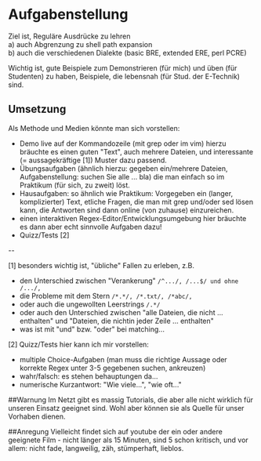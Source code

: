 # Aufgabenstellung
Ziel ist, Reguläre Ausdrücke zu lehren   
a) auch Abgrenzung zu shell path expansion  
b) auch die verschiedenen Dialekte (basic BRE, extended ERE, perl PCRE)  


Wichtig ist, gute Beispiele zum Demonstrieren (für mich) und üben (für Studenten)
zu haben, Beispiele, die lebensnah (für Stud. der E-Technik) sind.

## Umsetzung
Als Methode und Medien könnte man sich vorstellen:

* Demo live auf der Kommandozeile (mit grep oder im vim)
  hierzu bräuchte es einen guten "Text", auch mehrere Dateien,
  und interessante (= aussagekräftige [1]) Muster dazu passend.
* Übungsaufgaben (ähnlich hierzu: gegeben ein/mehrere Dateien,
  Aufgabenstellung: suchen Sie alle ... bla) die man einfach so
  im Praktikum (für sich, zu zweit) löst.
* Hausaufgaben: so ähnlich wie Praktikum: Vorgegeben ein 
  (langer, komplizierter) Text, etliche Fragen, die man mit 
  grep und/oder sed lösen kann, die Antworten sind dann
  online (von zuhause) einzureichen.
* einen interaktiven Regex-Editor/Entwicklungsumgebung
  hier bräuchte es dann aber echt sinnvolle Aufgaben dazu!
* Quizz/Tests [2]

--

[1] besonders wichtig ist, "übliche" Fallen zu erleben, z.B. 

* den Unterschied zwischen "Verankerung" `/^.../, /...$/ und ohne /.../, `
*  die Probleme mit dem Stern `/*.*/, /*.txt/, /*abc/,`
* oder auch die ungewollten Leerstrings ` /.*/ `
* oder auch den Unterschied zwischen "alle Dateien, die nicht ... enthalten" und "Dateien, die nichtin jeder Zeile ... enthalten"
* was ist mit "und" bzw. "oder" bei matching...


[2]  Quizz/Tests
hier kann ich mir vorstellen:

* multiple Choice-Aufgaben (man muss die richtige Aussage
  oder korrekte Regex unter 3-5 gegebenen suchen, ankreuzen)
* wahr/falsch: es stehen behauptungen da...
* numerische Kurzantwort: "Wie viele...", "wie oft..."

##Warnung
Im Netzt gibt es massig Tutorials, die aber alle 
nicht wirklich für unseren Einsatz geeignet sind. Wohl aber
können sie als Quelle für unser Vorhaben dienen.

##Anregung
Vielleicht findet sich auf youtube der ein oder andere geeignete
Film - nicht länger als 15 Minuten, sind 5 schon kritisch,
und vor allem: nicht fade, langweilig, zäh, stümperhaft, lieblos.


